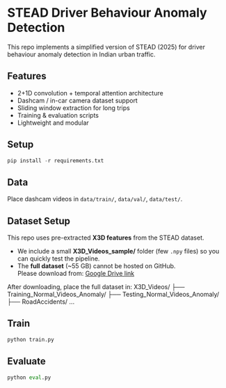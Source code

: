 
# STEAD Driver Behaviour Anomaly Detection

This repo implements a simplified version of STEAD (2025) for driver behaviour anomaly detection in Indian urban traffic.

## Features

- 2+1D convolution + temporal attention architecture
- Dashcam / in-car camera dataset support
- Sliding window extraction for long trips
- Training & evaluation scripts
- Lightweight and modular

## Setup

```python
pip install -r requirements.txt
```

## Data

Place dashcam videos in `data/train/`, `data/val/`, `data/test/`.

## Dataset Setup

This repo uses pre-extracted **X3D features** from the STEAD dataset.

- We include a small **X3D_Videos_sample/** folder (few `.npy` files) so you can quickly test the pipeline.
- The **full dataset** (~55 GB) cannot be hosted on GitHub.  
  Please download from: [Google Drive link](https://drive.google.com/file/d/1LBTddU2mKuWvpbFOrqylJrZQ4u-U-zxG/view)

After downloading, place the full dataset in:
X3D_Videos/
  ├── Training_Normal_Videos_Anomaly/
  ├── Testing_Normal_Videos_Anomaly/
  ├── RoadAccidents/
  ...

## Train

```python
python train.py
```

## Evaluate

```python
python eval.py
```
